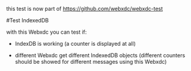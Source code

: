 this test is now part of https://github.com/webxdc/webxdc-test

#Test IndexedDB

with this Webxdc you can test if:

- IndexDB is working (a counter is displayed at all)

- different Webxdc get different IndexedDB objects
  (different counters should be showed for different messages using this Webxdc)


